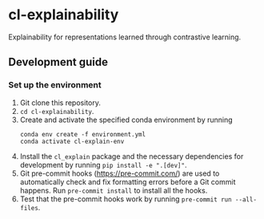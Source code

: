 # cl-explainability

Explainability for representations learned through contrastive learning.

## Development guide

### Set up the environment
1. Git clone this repository.
2. `cd cl-explainability`.
3. Create and activate the specified conda environment by running
    ```
    conda env create -f environment.yml
    conda activate cl-explain-env
    ```
4. Install the `cl_explain` package and the necessary dependencies for
development by running `pip install -e ".[dev]"`.
5. Git pre-commit hooks (https://pre-commit.com/) are used to automatically
check and fix formatting errors before a Git commit happens. Run
`pre-commit install` to install all the hooks.
6. Test that the pre-commit hooks work by running `pre-commit run --all-files`.
